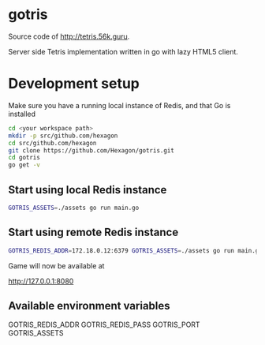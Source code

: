 # gotris

Source code of http://tetris.56k.guru. 

Server side Tetris implementation written in go with lazy HTML5 client.


# Development setup

Make sure you have a running local instance of Redis, and that Go is installed

```bash
cd <your workspace path>
mkdir -p src/github.com/hexagon
cd src/github.com/hexagon
git clone https://github.com/Hexagon/gotris.git
cd gotris
go get -v
```

## Start using local Redis instance

```bash
GOTRIS_ASSETS=./assets go run main.go
```

## Start using remote Redis instance
```bash
GOTRIS_REDIS_ADDR=172.18.0.12:6379 GOTRIS_ASSETS=./assets go run main.go
```

Game will now be available at

http://127.0.0.1:8080


## Available environment variables

GOTRIS_REDIS_ADDR
GOTRIS_REDIS_PASS
GOTRIS_PORT
GOTRIS_ASSETS
